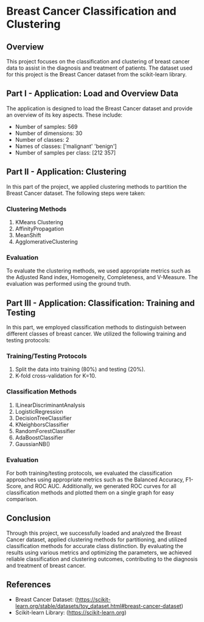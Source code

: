 # Breast Cancer Classification and Clustering

## Overview
This project focuses on the classification and clustering of breast cancer data to assist in the diagnosis and treatment of patients. The dataset used for this project is the Breast Cancer dataset from the scikit-learn library. 

## Part I - Application: Load and Overview Data
The application is designed to load the Breast Cancer dataset and provide an overview of its key aspects. These include:
- Number of samples: 569
- Number of dimensions: 30
- Number of classes: 2
- Names of classes: ['malignant' 'benign']
- Number of samples per class: [212 357]

## Part II - Application: Clustering
In this part of the project, we applied clustering methods to partition the Breast Cancer dataset. The following steps were taken:

### Clustering Methods
1. KMeans Clustering
2. AffinityPropagation
3. MeanShift
4. AgglomerativeClustering

### Evaluation
To evaluate the clustering methods, we used appropriate metrics such as the Adjusted Rand index, Homogeneity, Completeness, and V-Measure. The evaluation was performed using the ground truth.

## Part III - Application: Classification: Training and Testing
In this part, we employed classification methods to distinguish between different classes of breast cancer. We utilized the following training and testing protocols:

### Training/Testing Protocols
1. Split the data into training (80%) and testing (20%).
2. K-fold cross-validation for K=10.

### Classification Methods
1. ILinearDiscriminantAnalysis
2. LogisticRegression
3. DecisionTreeClassifier
4. KNeighborsClassifier
5. RandomForestClassifier
6. AdaBoostClassifier
7. GaussianNB()

### Evaluation
For both training/testing protocols, we evaluated the classification approaches using appropriate metrics such as the Balanced Accuracy, F1-Score, and ROC AUC. Additionally, we generated ROC curves for all classification methods and plotted them on a single graph for easy comparison.

## Conclusion
Through this project, we successfully loaded and analyzed the Breast Cancer dataset, applied clustering methods for partitioning, and utilized classification methods for accurate class distinction. By evaluating the results using various metrics and optimizing the parameters, we achieved reliable classification and clustering outcomes, contributing to the diagnosis and treatment of breast cancer. 

## References
- Breast Cancer Dataset: (https://scikit-learn.org/stable/datasets/toy_dataset.html#breast-cancer-dataset)
- Scikit-learn Library: (https://scikit-learn.org)
